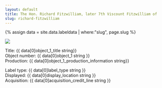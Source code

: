 ```yaml
---
layout: default
title: The Hon. Richard Fitzwilliam, later 7th Viscount Fitzwilliam of Merrion
slug: richard-fitzwilliam
---
```

{% assign data = site.data.labeldata | where:"slug", page.slug %}
<!-- {{ data }} -->
<img src="{{ data[0]object_1_cover_image string }}" class="img-fluid"/>
<p>
Title: {{ data[0]object_1_title string}} <br />
Object number: {{ data[0]object_1 string }}<br />
Production: {{ data[0]object_1_production_information string}}<br />

Label type: {{ data[0]label_type string }} <br />
Displayed: {{ data[0]display_location string }}<br />
Acquisition: {{ data[0]acquisition_credit_line string }}<br />
</p>
